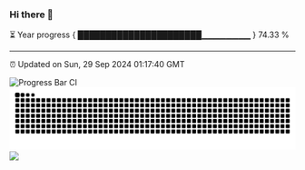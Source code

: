 ### Hi there 👋

⏳ Year progress { ██████████████████████▁▁▁▁▁▁▁▁ } 74.33 %

---

⏰ Updated on Sun, 29 Sep 2024 01:17:40 GMT

![Progress Bar CI](https://github.com/liununu/liununu/workflows/Progress%20Bar%20CI/badge.svg)![](https://raw.githubusercontent.com/L1cardo/L1cardo/main/assets/github-contribution-grid-snake.svg)![](https://raw.githubusercontent.com/seesaws/seesaws/main/assets/github-contribution-grid-snake.svg)
